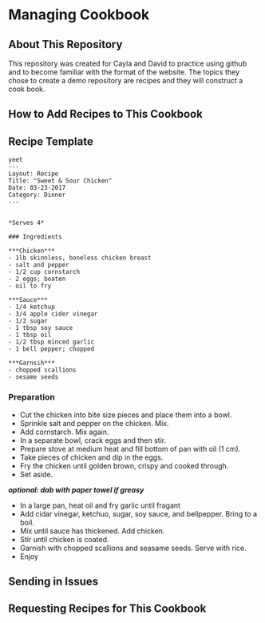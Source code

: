 # Managing Cookbook

## About This Repository
This repository was created for Cayla and David to practice using github and to become familiar with the format of the website. The topics they chose to create a demo repository are recipes and they will construct a cook book.

## How to Add Recipes to This Cookbook

## Recipe Template
```
yeet
---
Layout: Recipe
Title: "Sweet & Sour Chicken"
Date: 03-23-2017
Category: Dinner
---


*Serves 4*

### Ingredients

***Chicken***
- 1lb skinnless, boneless chicken breast
- salt and pepper
- 1/2 cup cornstarch
- 2 eggs; beaten
- oil to fry

***Sauce***
- 1/4 ketchup
- 3/4 apple cider vinegar
- 1/2 sugar
- 1 tbsp soy sauce
- 1 tbsp oil
- 1/2 tbsp minced garlic
- 1 bell pepper; chopped

***Garnsih***
- chopped scallions
- sesame seeds
```

### Preparation

- Cut the chicken into bite size pieces and place them into a bowl.
- Sprinkle salt and pepper on the chicken. Mix.
- Add cornstarch. Mix again.
- In a separate bowl, crack eggs and then stir.
- Prepare stove at medium heat and fill bottom of pan with oil (1 cm).
- Take pieces of chicken and dip in the eggs.
- Fry the chicken until golden brown, crispy and cooked through.
- Set aside.

***optional: dab with paper towel if greasy***

- In a large pan, heat oil and fry garlic until fragant
- Add cidar vinegar, ketchuo, sugar, soy sauce, and bellpepper. Bring to a boil.
- Mix until sauce has thickened. Add chicken.
- Stir until chicken is coated.
- Garnish with chopped scallions and seasame seeds. Serve with rice.
- Enjoy

## Sending in Issues

## Requesting Recipes for This Cookbook

